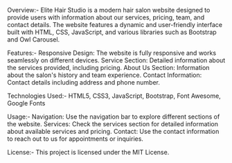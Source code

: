 Overview:- Elite Hair Studio is a modern hair salon website designed to provide users with information about our services, pricing, team, and contact details. The website features a dynamic and user-friendly interface built with HTML, CSS, JavaScript, and various libraries such as Bootstrap and Owl Carousel.

Features:- 
Responsive Design: The website is fully responsive and works seamlessly on different devices.
Service Section: Detailed information about the services provided, including pricing.
About Us Section: Information about the salon's history and team experience.
Contact Information: Contact details including address and phone number.

Technologies Used:-
HTML5, CSS3, JavaScript, Bootstrap, Font Awesome, Google Fonts

Usage:-
Navigation: Use the navigation bar to explore different sections of the website.
Services: Check the services section for detailed information about available services and pricing.
Contact: Use the contact information to reach out to us for appointments or inquiries.

License:-
This project is licensed under the MIT License. 

